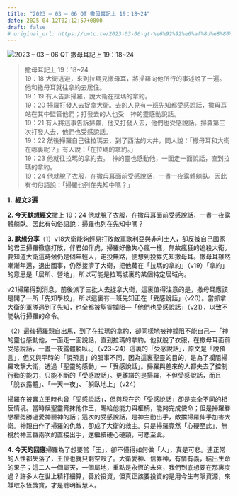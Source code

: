```yaml
---
title: "2023 – 03 – 06 QT 撒母耳記上 19：18~24"
date: 2025-04-12T02:12:57+0800
draft: false
# original_url: https://cmtc.tw/2023-03-06-qt-%e6%92%92%e6%af%8d%e8%80%b3%e8%a8%98%e4%b8%8a-19%ef%bc%9a1824
---
```


![2023 – 03 – 06 QT 撒母耳記上 19：18\~24](/images/qt.jpg  "2023 – 03 – 06 QT 撒母耳記上 19：18\~24")

> 撒母耳記上 19：18\~24  
> 19：18 大衛逃避，來到拉瑪見撒母耳，將掃羅向他所行的事述說了一遍。他和撒母耳就往拿約去居住。  
> 19：19 有人告訴掃羅，說大衛在拉瑪的拿約。  
> 19：20 掃羅打發人去捉拿大衛。去的人見有一班先知都受感說話，撒母耳站在其中監管他們；打發去的人也受　神的靈感動說話。  
> 19：21 有人將這事告訴掃羅，他又打發人去，他們也受感說話。掃羅第三次打發人去，他們也受感說話。  
> 19：22 然後掃羅自己往拉瑪去，到了西沽的大井，問人說：「撒母耳和大衛在哪裏呢？」有人說：「在拉瑪的拿約。」  
> 19：23 他就往拉瑪的拿約去。　神的靈也感動他，一面走一面說話，直到拉瑪的拿約。  
> 19：24 他就脫了衣服，在撒母耳面前受感說話，一晝一夜露體躺臥。因此有句俗語說：「掃羅也列在先知中嗎？」

**1.  經文3遍**

**2. 今天默想經文**撒上 19：24 他就脫了衣服，在撒母耳面前受感說話，一晝一夜露體躺臥。因此有句俗語說：掃羅也列在先知中嗎？

**3. 默想分享**（1）v18大衛能夠輕易打敗敵軍歌利亞與非利士人，卻反被自己國家的君王掃羅徹底打敗，伴君如伴虎，掃羅好像失心瘋一樣，無故瘋狂的追殺大衛。要知道大衛這時候仍是個年輕人，走投無路，便想到投靠先知撒母耳。撒母耳雖然漸漸年邁，退出國事，仍然接濟了大衛，把他藏在「拉瑪的拿約」（v19）「拿約」的意思是「居所、營地」，所以可能是拉瑪城裏的某個特定居域內。

v21掃羅得到消息，前後派了三批人去捉拿大衛，這裏值得注意的是，撒母耳應該是開了一所「先知學校」，所以這裏有一班先知正在「受感說話」（v20）。當抓拿大衛的軍隊遇到了先知，也全都被聖靈攔阻—「他們也受感說話」（v21），以致不能執行掃羅的命令。

（2）最後掃羅親自出馬，到了在拉瑪的拿約，卻同樣地被神攔阻不能自己—「神的靈也感動他，一面走一面說話，直到拉瑪的拿約。他就脫了衣服，在撒母耳面前受感說話，一晝一夜露體躺臥。」（v23\~24）這裏的「受感說話」，原文是「說預言」，但又與平時的「說預言」的服事不同，因為這裏聖靈的目的，是為了攔阻掃羅攻擊大衛，透過「聖靈的感動」—「受感說話」。掃羅與差來的人都失去了控制行動的能力，只能不斷的「受感說話」。更離譜的是掃羅，不但受感說話，而且「脫衣露體」、「一天一夜」、「躺臥地上」（v24）

掃羅在被膏立王時也曾「受感說話」，但與現在的「受感說話」卻是完全不同的相反情境。當時候聖靈膏抹他作王，賜給他能力與權柄，能夠完成使命；但是掃羅眷戀權勢勝過愛神聽神的話；這次的受感說話，是神主動出手，敵擋掃羅伸手加害大衛。神親自作了掃羅的仇敵，卻成了大衛的救主。只是掃羅竟然「心硬至此」，無視於神三番兩次的直接出手，還繼續硬心硬頸，可悲至此。

**4. 今天的回應**掃羅為了想要當「王」，卻不懂得如何做「人」，真是可悲。連正常的人性都失落了，王位也就只剩空殼了。大衛愛神、信靠神，有情有義，結出生命的果子；這二人一個屬天，一個屬地，重點是永恆的未來，我們到底想要在那裏度過？許多人在世上精打細算，善於投資，但真正該要投資的是用今生有限資源，來賺取永恆獎賞，才是聰明智慧人。